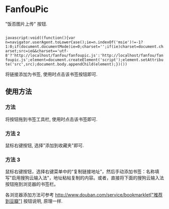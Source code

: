 # FanfouPic #

"饭否图片上传" 按钮. 

<code>
javascript:void((function(){var n=navigator.userAgent.toLowerCase();ie=n.indexOf('msie')!=-1?1:0;if(document.documentMode)ie=0;charset='';if(ie)charset=document.charset;src=ie&&charset=='utf-8'?'http://localhost/fanfou/fanfoupic.js':'http://localhost/fanfou/fanfoupic.js';element=document.createElement('script');element.setAttribute('src',src);document.body.appendChild(element);})())
</code>

将链接添加为书签, 使用时点击该书签按钮即可.

## 使用方法 ##

### 方法
将按钮拖到书签工具栏, 使用时点击该书签即可.

### 方法 2
鼠标右键按钮, 选择"添加到收藏夹"即可.

### 方法 3
鼠标右键按钮，选择右键菜单中的“复制链接地址”，然后手动添加书签：名称填写"启用搜狗云输入法"，地址粘帖复制的内容。或者，直接将下面的搜狗云输入法按钮拖到浏览器的书签栏。

各浏览器添加方法可参考 http://www.douban.com/service/bookmarklet["推荐到豆瓣"] 按钮说明, 原理一样.
